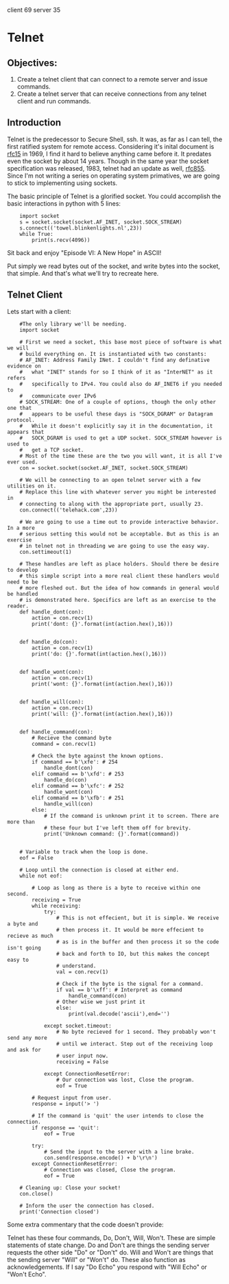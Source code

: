 client 69
server 35

# Telnet

## Objectives:

1. Create a telnet client that can connect to a remote server and issue commands.
2. Create a telnet server that can receive connections from any telnet client and run commands.

## Introduction

Telnet is the predecessor to Secure Shell, ssh. It was, as far as I can tell, the first ratified system for remote access. Considering it's inital document is [rfc15](https://tools.ietf.org/html/rfc15) in 1969, I find it hard to believe anything came before it. It predates even the socket by about 14 years. Though in the same year the socket specification was released, 1983, telnet had an update as well, [rfc855](https://tools.ietf.org/html/rfc855). Since I'm not writing a series on operating system primatives, we are going to stick to implementing using sockets. 

The basic principle of Telnet is a glorified socket. You could accomplish the basic interactions in python with 5 lines:

        import socket
        s = socket.socket(socket.AF_INET, socket.SOCK_STREAM)
        s.connect(('towel.blinkenlights.nl',23))
        while True:
            print(s.recv(4096))

Sit back and enjoy "Episode VI: A New Hope" in ASCII! 

Put simply we read bytes out of the socket, and write bytes into the socket, that simple. And that's what we'll try to recreate here.

## Telnet Client

Lets start with a client:

        #The only library we'll be needing. 
        import socket

        # First we need a socket, this base most piece of software is what we will
        # build everything on. It is instantiated with two constants:
        # AF_INET: Address Family INet. I couldn't find any definative evidence on
        #   what "INET" stands for so I think of it as "InterNET" as it refers
        #   specifically to IPv4. You could also do AF_INET6 if you needed to
        #   communicate over IPv6
        # SOCK_STREAM: One of a couple of options, though the only other one that
        #   appears to be useful these days is "SOCK_DGRAM" or Datagram protocol.
        #   While it doesn't explicitly say it in the documentation, it appears that
        #   SOCK_DGRAM is used to get a UDP socket. SOCK_STREAM however is  used to
        #   get a TCP socket.
        # Most of the time these are the two you will want, it is all I've ever used.
        con = socket.socket(socket.AF_INET, socket.SOCK_STREAM)

        # We will be connecting to an open telnet server with a few utilities on it.
        # Replace this line with whatever server you might be interested in
        # connecting to along with the appropriate port, usually 23.
        con.connect(('telehack.com',23))

        # We are going to use a time out to provide interactive behavior. In a more
        # serious setting this would not be acceptable. But as this is an exercise
        # in telnet not in threading we are going to use the easy way.
        con.settimeout(1)

        # These handles are left as place holders. Should there be desire to develop
        # this simple script into a more real client these handlers would need to be
        # more fleshed out. But the idea of how commands in general would be handled
        # is demonstrated here. Specifics are left as an exercise to the reader.
        def handle_dont(con):
            action = con.recv(1)
            print('dont: {}'.format(int(action.hex(),16)))


        def handle_do(con):
            action = con.recv(1)
            print('do: {}'.format(int(action.hex(),16)))


        def handle_wont(con):
            action = con.recv(1)
            print('wont: {}'.format(int(action.hex(),16)))

            
        def handle_will(con):
            action = con.recv(1)
            print('will: {}'.format(int(action.hex(),16)))


        def handle_command(con):
            # Recieve the command byte
            command = con.recv(1)

            # Check the byte against the known options. 
            if command == b'\xfe': # 254
                handle_dont(con)
            elif command == b'\xfd': # 253
                handle_do(con)
            elif command == b'\xfc': # 252
                handle_wont(con)
            elif command == b'\xfb': # 251
                handle_will(con)
            else:
                # If the command is unknown print it to screen. There are more than
                # these four but I've left them off for brevity. 
                print('Unknown command: {}'.format(command))


        # Variable to track when the loop is done.
        eof = False

        # Loop until the connection is closed at either end.
        while not eof:

            # Loop as long as there is a byte to receive within one second.
            receiving = True
            while receiving:
                try:
                    # This is not effecient, but it is simple. We receive a byte and
                    # then process it. It would be more effecient to recieve as much
                    # as is in the buffer and then process it so the code isn't going
                    # back and forth to IO, but this makes the concept easy to
                    # understand. 
                    val = con.recv(1)

                    # Check if the byte is the signal for a command.
                    if val == b'\xff': # Interpret as command
                        handle_command(con)
                    # Other wise we just print it
                    else:
                        print(val.decode('ascii'),end='')

                except socket.timeout:
                    # No byte recieved for 1 second. They probably won't send any more
                    # until we interact. Step out of the receiving loop and ask for
                    # user input now.
                    receiving = False

                except ConnectionResetError:
                    # Our connection was lost, Close the program.
                    eof = True

            # Request input from user.
            response = input('> ')

            # If the command is 'quit' the user intends to close the connection.
            if response == 'quit':
                eof = True

            try:
                # Send the input to the server with a line brake.
                con.send(response.encode() + b'\r\n')
            except ConnectionResetError:
                # Connection was closed, Close the program.
                eof = True

        # Cleaning up: Close your socket!
        con.close()

        # Inform the user the connection has closed.
        print('Connection closed')

Some extra commentary that the code doesn't provide:

Telnet has these four commands, Do, Don't, Will, Won't. These are simple statements of state change. Do and Don't are things the sending server requests the other side "Do" or "Don't" do. Will and Won't are things that the sending server "Will" or "Won't" do. These also function as acknowledgements. If I say "Do Echo" you respond with "Will Echo" or "Won't Echo".


